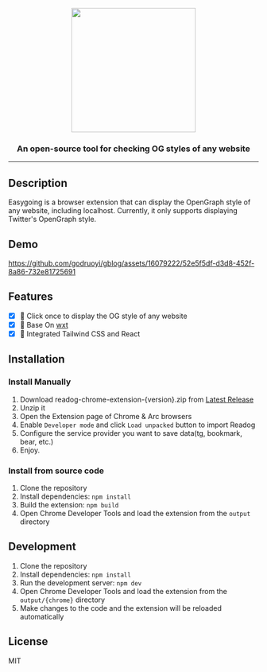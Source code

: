 <p align="center">
    <image src="https://github.com/godruoyi/og/assets/16079222/88f540bd-944f-4642-802e-c91c8105fb19" width="250" height="250"></image>
    <br />
    <h3 align="center">An open-source tool for checking OG styles of any website</h3>
</p>
<hr>

## Description

Easygoing is a browser extension that can display the OpenGraph style of any website, including localhost. Currently, it only supports displaying Twitter's OpenGraph style.

## Demo
https://github.com/godruoyi/gblog/assets/16079222/52e5f5df-d3d8-452f-8a86-732e81725691

## Features

- [x] 🌰 Click once to display the OG style of any website
- [x] 🐜 Base On [wxt](https://wxt.dev/)
- [x] 🐊 Integrated Tailwind CSS and React

## Installation

### Install Manually

1. Download readog-chrome-extension-{version}.zip from [Latest Release](https://github.com/godruoyi/easyog/releases)
2. Unzip it
3. Open the Extension page of Chrome & Arc browsers
4. Enable `Developer mode` and click `Load unpacked` button to import Readog
5. Configure the service provider you want to save data(tg, bookmark, bear, etc.)
6. Enjoy.

### Install from source code

1. Clone the repository
2. Install dependencies: `npm install`
3. Build the extension: `npm build`
4. Open Chrome Developer Tools and load the extension from the `output` directory

## Development

1. Clone the repository
2. Install dependencies: `npm install`
3. Run the development server: `npm dev`
4. Open Chrome Developer Tools and load the extension from the `output/{chrome}` directory
5. Make changes to the code and the extension will be reloaded automatically

## License
MIT
